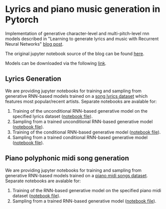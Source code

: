 # Lyrics and piano music generation in Pytorch


Implementation of generative character-level and multi-pitch-level rnn models described in "Learning to generate lyrics and music with Recurrent Neural Networks" [blog post](http://warmspringwinds.github.io/pytorch/rnns/2018/01/27/learning-to-generate-lyrics-and-music-with-recurrent-neural-networks/).

The original jupyter notebook source of the blog can be found [here](blog_post.ipynb).

Models can be downloaded via the following [link](https://www.dropbox.com/s/23d9n091jje8sct/music_lyrics_blogpost_models.zip?dl=0).

## Lyrics Generation

We are providing jupyter notebooks for training and sampling from generative RNN-based models
trained on a [song lyrics dataset](https://www.kaggle.com/mousehead/songlyrics) which features most
popular/recent artists. Separate notebooks are avalable for:

1. Training of the unconditional RNN-based generative model on the specified lyrics dataset ([notebook file](notebooks/unconditional_lyrics_training.ipynb)).
2. Sampling from a trained unconditional RNN-based generative model ([notebook file](notebooks/unconditional_lyrics_sampling.ipynb)).
3. Training of the conditional RNN-based generative model ([notebook file](notebooks/conditional_lyrics_training.ipynb)).
4. Sampling from a trained conditional RNN-based generative model ([notebook file](notebooks/conditional_lyrics_sampling.ipynb)).

## Piano polyphonic midi song generation

We are providing jupyter notebooks for training and sampling from generative RNN-based models
trained on a [piano midi songs dataset](http://www-etud.iro.umontreal.ca/~boulanni/icml2012). Separate notebooks are avalable for:

1. Training of the RNN-based generative model on the specified piano midi dataset ([notebook file](notebooks/music_generation_training_nottingham.ipynb)).
2. Sampling from a trained RNN-based generative model ([notebook file](notebooks/music_sampling.ipynb)).